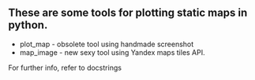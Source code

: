## These are some tools for plotting static maps in python.

- plot_map - obsolete tool using handmade screenshot
- map_image - new sexy tool using Yandex maps tiles API.

For further info, refer to docstrings